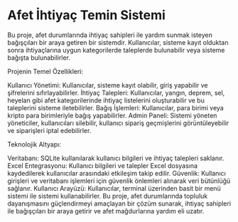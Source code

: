 # Afet İhtiyaç Temin Sistemi
Bu proje, afet durumlarında ihtiyaç sahipleri ile yardım sunmak isteyen bağışçıları bir araya getiren bir sistemdir. Kullanıcılar, sisteme kayıt olduktan sonra ihtiyaçlarına uygun kategorilerde taleplerde bulunabilir veya sisteme bağışta bulunabilirler.

Projenin Temel Özellikleri:

Kullanıcı Yönetimi: Kullanıcılar, sisteme kayıt olabilir, giriş yapabilir ve şifrelerini sıfırlayabilirler.
İhtiyaç Talepleri: Kullanıcılar, yangın, deprem, sel, heyelan gibi afet kategorilerinde ihtiyaç listelerini oluşturabilir ve bu taleplerini sisteme iletebilirler.
Bağış İşlemleri: Kullanıcılar, para birimi veya kripto para birimleriyle bağış yapabilirler.
Admin Paneli: Sistemi yöneten yöneticiler, kullanıcıları silebilir, kullanıcı sipariş geçmişlerini görüntüleyebilir ve siparişleri iptal edebilirler.

Teknolojik Altyapı:

Veritabanı: SQLite kullanılarak kullanıcı bilgileri ve ihtiyaç talepleri saklanır.
Excel Entegrasyonu: Kullanıcı bilgileri ve talepler Excel dosyasına kaydedilerek kullanıcılar arasındaki etkileşim takip edilir.
Güvenlik: Kullanıcı girişleri ve veritabanı işlemleri için güvenlik önlemleri alınarak veri bütünlüğü sağlanır.
Kullanıcı Arayüzü: Kullanıcılar, terminal üzerinden basit bir menü sistemi ile sistemi kullanabilirler.
Bu proje, afet durumlarında topluluk dayanışmasını güçlendirmeyi amaçlayan bir çözüm sunarak, ihtiyaç sahipleri ile bağışçıları bir araya getirir ve afet mağdurlarına yardım eli uzatır.


